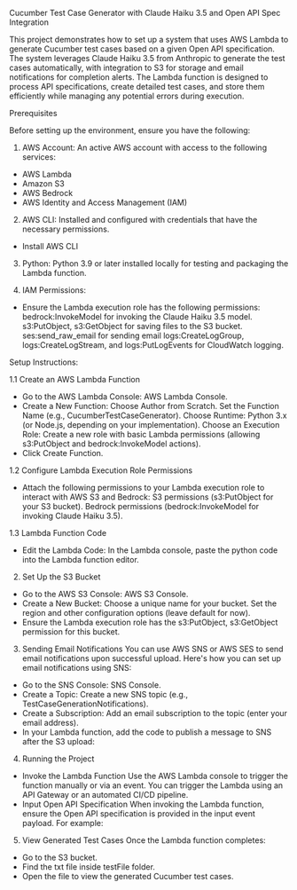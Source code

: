 Cucumber Test Case Generator with Claude Haiku 3.5 and Open API Spec Integration

This project demonstrates how to set up a system that uses AWS Lambda to generate Cucumber test cases based on a given Open API specification. The system leverages Claude Haiku 3.5 from Anthropic to generate the test cases automatically, with integration to S3 for storage and email notifications for completion alerts. The Lambda function is designed to process API specifications, create detailed test cases, and store them efficiently while managing any potential errors during execution.

Prerequisites

Before setting up the environment, ensure you have the following:

1. AWS Account: An active AWS account with access to the following services:
- AWS Lambda
- Amazon S3
- AWS Bedrock
- AWS Identity and Access Management (IAM)

2. AWS CLI: Installed and configured with credentials that have the necessary permissions.
- Install AWS CLI

3. Python: Python 3.9 or later installed locally for testing and packaging the Lambda function.

4. IAM Permissions:
- Ensure the Lambda execution role has the following permissions:
    bedrock:InvokeModel for invoking the Claude Haiku 3.5 model.
    s3:PutObject, s3:GetObject for saving files to the S3 bucket.
    ses:send_raw_email for sending email
    logs:CreateLogGroup, logs:CreateLogStream, and logs:PutLogEvents for CloudWatch logging.

Setup Instructions:

1.1 Create an AWS Lambda Function

- Go to the AWS Lambda Console: AWS Lambda Console.
- Create a New Function:
    Choose Author from Scratch.
    Set the Function Name (e.g., CucumberTestCaseGenerator).
    Choose Runtime: Python 3.x (or Node.js, depending on your implementation).
    Choose an Execution Role: Create a new role with basic Lambda permissions (allowing s3:PutObject and bedrock:InvokeModel actions).
- Click Create Function.

1.2 Configure Lambda Execution Role Permissions
- Attach the following permissions to your Lambda execution role to interact with AWS S3 and Bedrock:
    S3 permissions (s3:PutObject for your S3 bucket).
    Bedrock permissions (bedrock:InvokeModel for invoking Claude Haiku 3.5).

1.3 Lambda Function Code
- Edit the Lambda Code:
    In the Lambda console, paste the python code into the Lambda function editor.

2. Set Up the S3 Bucket
- Go to the AWS S3 Console: AWS S3 Console.
- Create a New Bucket:
    Choose a unique name for your bucket.
    Set the region and other configuration options (leave default for now).
- Ensure the Lambda execution role has the s3:PutObject, s3:GetObject permission for this bucket.

3. Sending Email Notifications
You can use AWS SNS or AWS SES to send email notifications upon successful upload. Here's how you can set up email notifications using SNS:
- Go to the SNS Console: SNS Console.
- Create a Topic:
    Create a new SNS topic (e.g., TestCaseGenerationNotifications).
- Create a Subscription:
    Add an email subscription to the topic (enter your email address).
- In your Lambda function, add the code to publish a message to SNS after the S3 upload:

4. Running the Project
- Invoke the Lambda Function
    Use the AWS Lambda console to trigger the function manually or via an event.
    You can trigger the Lambda using an API Gateway or an automated CI/CD pipeline.
- Input Open API Specification
    When invoking the Lambda function, ensure the Open API specification is provided in the input event payload. For example:

5. View Generated Test Cases
Once the Lambda function completes:
- Go to the S3 bucket.
- Find the txt file inside testFile folder.
- Open the file to view the generated Cucumber test cases.